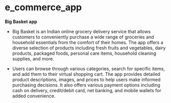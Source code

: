 # e_commerce_app

**Big Basket app**

- Big Basket is an Indian online grocery delivery service that allows customers to conveniently purchase a wide range of groceries and household essentials from the comfort of their homes. The app offers a diverse selection of products including fresh fruits and vegetables, dairy products, packaged foods, personal care items, household cleaning supplies, and more.

- Users can browse through various categories, search for specific items, and add them to their virtual shopping cart. The app provides detailed product descriptions, images, and prices to help users make informed purchasing decisions. It also offers various payment options including cash on delivery, credit/debit card, net banking, and mobile wallets for added convenience.
